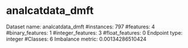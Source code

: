 # analcatdata_dmft
Dataset name: analcatdata_dmft
#instances: 797
#features: 4
  #binary_features: 1
  #integer_features: 3
  #float_features: 0
Endpoint type: integer
#Classes: 6
Imbalance metric: 0.00134286510424
